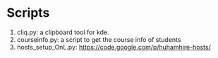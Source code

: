 Scripts
=======

1. cliq.py: a clipboard tool for kde.
2. courseinfo.py: a script to get the course info of students
3. hosts_setup_OnL.py: https://code.google.com/p/huhamhire-hosts/

